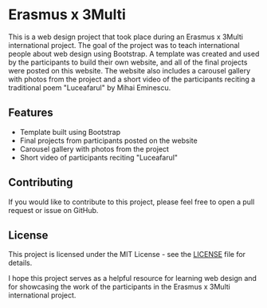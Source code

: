 <h1>Erasmus x 3Multi</h1>

<p>This is a web design project that took place during an Erasmus x 3Multi international project. The goal of the project was to teach international people about web design using Bootstrap. A template was created and used by the participants to build their own website, and all of the final projects were posted on this website. The website also includes a carousel gallery with photos from the project and a short video of the participants reciting a traditional poem "Luceafarul" by Mihai Eminescu.</p>

<h2>Features</h2>
<ul>
  <li>Template built using Bootstrap</li>
  <li>Final projects from participants posted on the website</li>
  <li>Carousel gallery with photos from the project</li>
  <li>Short video of participants reciting "Luceafarul"</li>
</ul>

<h2>Contributing</h2>
<p>If you would like to contribute to this project, please feel free to open a pull request or issue on GitHub.</p>

<h2>License</h2>
<p>This project is licensed under the MIT License - see the <a href="LICENSE">LICENSE</a> file for details.</p>

<p>I hope this project serves as a helpful resource for learning web design and for showcasing the work of the participants in the Erasmus x 3Multi international project.</p>
